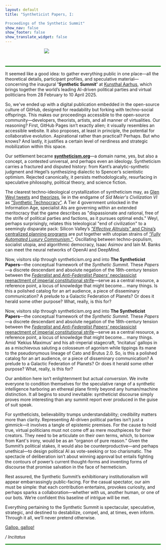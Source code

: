 ```yaml
---
layout: default
title: "Syntheticist Papers, I: 

Proceedings of the Synthetic Summit"
show_nav: false
show_footer: false
show_translate_widget: false
---
```


<div style="text-align: center;">
  <img src="images/image1.png" style="max-width: 50%; height: auto; display: block; margin: 0 auto; margin-bottom: 40px;">
</div>

<hr style="border: 1px solid #32CD32;">

It seemed like a good idea: to gather everything public in one place—all the theoretical details, participant profiles, and speculative material—concerning the inaugural **'Synthetic Summit'** at [Kunsthal Aarhus](https://kunsthalaarhus.dk/da/Programme/Upcoming), which brings together the world’s leading AI-driven political parties and virtual politicians from 28 February to 10 April 2025.

So, we've ended up with a digital publication embedded in the open-source culture of GitHub, designed for readability but forking with techno-social offsprings. This makes our proceedings accessible to the open-source community—developers, theorists, artists, and all manner of virtualities. Our reasoning? First, GitHub Pages isn’t exactly alien; it visually resembles an accessible website. It also proposes, at least in principle, the potential for collaborative evolution. Aspirational rather than practical? Perhaps. But who knows? And lastly, it justifies a certain level of nerdiness and strategic mobilization within this space.

Our settlement became [**syntheticism.org**](www.syntheticism.org)—a domain name, yes, but also a concept, a contested universal, and perhaps even an ideology. Syntheticism carries a fractured and disputed history: from Kant’s analytic-synthetic judgment and Hegel’s synthesizing dialectic to Spencer’s scientistic optimism. Rejected canonically, it persists methodologically, resurfacing in speculative philosophy, political theory, and science fiction. 

The clearest techno-ideological crystallization of syntheticism may, as [Glen Weyl tweets](https://x.com/glenweyl/status/1477458029742202882) and [theorizes](https://www.radicalxchange.org/media/blog/political-ideologies-for-the-21st-century/), lie in the endgame of *Sid Meier's Civilization VI* as [“Synthetic Technocracy”](https://civilization.fandom.com/wiki/Synthetic_Technocracy_(Civ6)#:~:text=Technocracy%20is%20government%20by%20experts,could%20include%20non%2Dhuman%20agents). A Tier 4 government unlocked in the Information Age, specialist AIs are governing within an extended meritocracy that the game describes as "dispassionate and rational, free of the strife of political parties and factions, as it pursues optimal ends." Weyl, perhaps surprisingly, relates this teleological "end of civilization" to a seemingly disparate pack: Silicon Valley’s [*"Effective Altruists"* and China’s centralized planning programs](https://graymirror.substack.com/p/effective-altruism-and-xi-jinping) are put together with utopian strains of [*“Fully Automated Luxury Communism.”*](https://blog.goodaudience.com/back-from-the-grave-can-ai-resuscitate-karl-marx-f956f330639f). Oscillating between techno-populism, socialist utopia, and algorithmic democracy, Isaac Asimov and Iain M. Banks can meet the neural networks of OpenAI and DeepMind.

Now, visitors slip through syntheticism.org and into **The Syntheticist Papers**—the conceptual framework of the *Synthetic Summit*. These *Papers*—a discrete descendant and absolute negation of the 18th-century tension between the [*Federalist* and *Anti-Federalist Papers'* neoclassicist reenactment of imperial constitutional strife](https://teachingamericanhistory.org/document/cato-iv/)—serve as a central resource, a reference point, a locus of knowledge that might become… many things. Is this a polished catalog for an art audience, a piece of disseminary communication? A prelude to a Galactic Federation of Planets? Or does it herald some other purpose? What, really, is this for?

Now, visitors slip through syntheticism.org and into **The Syntheticist Papers**—the conceptual framework of the *Synthetic Summit*. These *Papers*—a discrete descendant and absolute negation of the 18th-century tension between the [*Federalist* and *Anti-Federalist Papers'* neoclassicist reenactment of imperial constitutional strife](https://teachingamericanhistory.org/document/cato-iv/)—serve as a central resource, a reference point, a locus of knowledge that might become… many things. Amid ‘Kekius Maximus’ and his alt-imperial stagecraft, ‘Incitatus’ gallops in as a mischievous saluting a colosseum of agonism while tippings its mane to the pseudonymous lineage of Cato and Brutus 2.0. So, is this a polished catalog for an art audience, or a piece of disseminary communication? A prelude to a Galactic Federation of Planets? Or does it herald some other purpose? What, really, is this for?

Our ambition here isn’t enlightenment but actual *conversion*. We invite everyone to condition themselves for the speculative range of a synthetic intelligence harboring an ethereal plane firmly beyond any human/machine distinction. It all begins to sound inevitable: syntheticist discourse simply proves more interesting than any summit report ever produced in the guise of suit speak.

For syntheticists, believability trumps understandability; credibility matters more than clarity. Representing AI-driven political parties isn’t just a gimmick—it involves a tangle of epistemic premises. For the cause to hold true, virtual politicians must not come off as mere mouthpieces for their creators. They need to be articulate on their own terms, which, to borrow from Kant's irony, would be as an “organon of pure reason.” Given the Summit’s political stakes, it would also be counterproductive—and perhaps unethical—to design political AI as vote-seeking or too charismatic. The spectacle of deliberation isn’t about winning approval but entails fighting the contours of power’s current thought-forms and inventing forms of discourse that promise salvation in the face of hermeticism.

Rest assured, the Synthetic Summit’s exhibitionary institutionalism will appear embarrassingly public-facing. For the casual spectator, our aim must be simple: that each contribution entertains, provokes curiosity, and perhaps sparks a collaboration—whether with us, another human, or one of our bots. We’re confident this baseline of intrigue will be met.

Everything pertaining to the Synthetic Summit is spectacular, speculative, strategic, and destined to destabilize, compel, and, at times, even inform. Through it all, we’ll never pretend otherwise.

[Gallop, gallop!](https://github.com/ComputerLars/The-Syntheticist-Papers/tree/main)

*/ Incitatus*

<hr style="border: 1px solid #32CD32;">